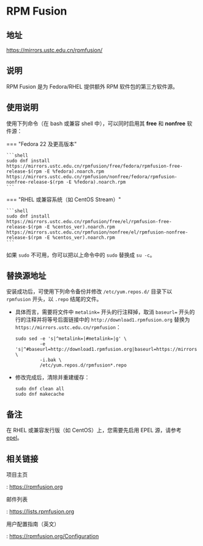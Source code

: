 # RPM Fusion

## 地址

<https://mirrors.ustc.edu.cn/rpmfusion/>

## 说明

RPM Fusion 是为 Fedora/RHEL 提供额外 RPM 软件包的第三方软件源。

## 使用说明

使用下列命令（在 bash 或兼容 shell 中），可以同时启用其 **free** 和 **nonfree** 软件源：

=== "Fedora 22 及更高版本"

    ```shell
    sudo dnf install https://mirrors.ustc.edu.cn/rpmfusion/free/fedora/rpmfusion-free-release-$(rpm -E %fedora).noarch.rpm https://mirrors.ustc.edu.cn/rpmfusion/nonfree/fedora/rpmfusion-nonfree-release-$(rpm -E %fedora).noarch.rpm
    ```

=== "RHEL 或兼容系统（如 CentOS Stream）"

    ```shell
    sudo dnf install https://mirrors.ustc.edu.cn/rpmfusion/free/el/rpmfusion-free-release-$(rpm -E %centos_ver).noarch.rpm https://mirrors.ustc.edu.cn/rpmfusion/nonfree/el/rpmfusion-nonfree-release-$(rpm -E %centos_ver).noarch.rpm
    ```

如果 `sudo` 不可用，你可以把以上命令中的 `sudo` 替换成 `su -c`。

## 替换源地址

安装成功后，可使用下列命令备份并修改 `/etc/yum.repos.d/` 目录下以 `rpmfusion` 开头，以 `.repo` 结尾的文件。

- 具体而言，需要将文件中 `metalink=` 开头的行注释掉，取消 `baseurl=` 开头的行的注释并将等号后面链接中的 `http://download1.rpmfusion.org` 替换为 `https://mirrors.ustc.edu.cn/rpmfusion`：

    ```shell
    sudo sed -e 's|^metalink=|#metalink=|g' \
             -e 's|^#baseurl=http://download1.rpmfusion.org|baseurl=https://mirrors.ustc.edu.cn/rpmfusion|g' \
             -i.bak \
             /etc/yum.repos.d/rpmfusion*.repo
    ```

- 修改完成后，清除并重建缓存：

    ```shell
    sudo dnf clean all
    sudo dnf makecache
    ```

## 备注

在 RHEL 或兼容发行版（如 CentOS）上，您需要先启用 EPEL 源，请参考 [epel](epel.md)。

## 相关链接

项目主页

:   <https://rpmfusion.org>

邮件列表

:   <https://lists.rpmfusion.org>

用户配置指南（英文）

:   <https://rpmfusion.org/Configuration>
